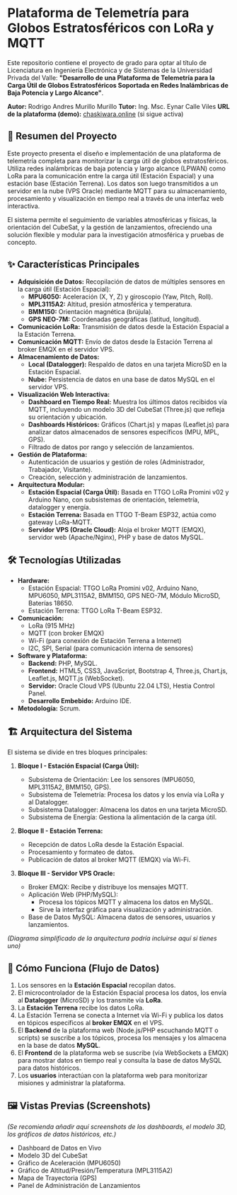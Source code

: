 # Plataforma de Telemetría para Globos Estratosféricos con LoRa y MQTT

Este repositorio contiene el proyecto de grado para optar al título de Licenciatura en Ingeniería Electrónica y de Sistemas de la Universidad Privada del Valle: **"Desarrollo de una Plataforma de Telemetría para la Carga Útil de Globos Estratosféricos Soportada en Redes Inalámbricas de Baja Potencia y Largo Alcance"**.

**Autor:** Rodrigo Andres Murillo Murillo
**Tutor:** Ing. Msc. Eynar Calle Viles
**URL de la plataforma (demo):** [chaskiwara.online](http://chaskiwara.online) (si sigue activa)

## 📝 Resumen del Proyecto

Este proyecto presenta el diseño e implementación de una plataforma de telemetría completa para monitorizar la carga útil de globos estratosféricos. Utiliza redes inalámbricas de baja potencia y largo alcance (LPWAN) como LoRa para la comunicación entre la carga útil (Estación Espacial) y una estación base (Estación Terrena). Los datos son luego transmitidos a un servidor en la nube (VPS Oracle) mediante MQTT para su almacenamiento, procesamiento y visualización en tiempo real a través de una interfaz web interactiva.

El sistema permite el seguimiento de variables atmosféricas y físicas, la orientación del CubeSat, y la gestión de lanzamientos, ofreciendo una solución flexible y modular para la investigación atmosférica y pruebas de concepto.

## ✨ Características Principales

*   **Adquisición de Datos:** Recopilación de datos de múltiples sensores en la carga útil (Estación Espacial):
    *   **MPU6050:** Aceleración (X, Y, Z) y giroscopio (Yaw, Pitch, Roll).
    *   **MPL3115A2:** Altitud, presión atmosférica y temperatura.
    *   **BMM150:** Orientación magnética (brújula).
    *   **GPS NEO-7M:** Coordenadas geográficas (latitud, longitud).
*   **Comunicación LoRa:** Transmisión de datos desde la Estación Espacial a la Estación Terrena.
*   **Comunicación MQTT:** Envío de datos desde la Estación Terrena al broker EMQX en el servidor VPS.
*   **Almacenamiento de Datos:**
    *   **Local (Datalogger):** Respaldo de datos en una tarjeta MicroSD en la Estación Espacial.
    *   **Nube:** Persistencia de datos en una base de datos MySQL en el servidor VPS.
*   **Visualización Web Interactiva:**
    *   **Dashboard en Tiempo Real:** Muestra los últimos datos recibidos vía MQTT, incluyendo un modelo 3D del CubeSat (Three.js) que refleja su orientación y ubicación.
    *   **Dashboards Históricos:** Gráficos (Chart.js) y mapas (Leaflet.js) para analizar datos almacenados de sensores específicos (MPU, MPL, GPS).
    *   Filtrado de datos por rango y selección de lanzamientos.
*   **Gestión de Plataforma:**
    *   Autenticación de usuarios y gestión de roles (Administrador, Trabajador, Visitante).
    *   Creación, selección y administración de lanzamientos.
*   **Arquitectura Modular:**
    *   **Estación Espacial (Carga Útil):** Basada en TTGO LoRa Promini v02 y Arduino Nano, con subsistemas de orientación, telemetría, datalogger y energía.
    *   **Estación Terrena:** Basada en TTGO T-Beam ESP32, actúa como gateway LoRa-MQTT.
    *   **Servidor VPS (Oracle Cloud):** Aloja el broker MQTT (EMQX), servidor web (Apache/Nginx), PHP y base de datos MySQL.

## 🛠️ Tecnologías Utilizadas

*   **Hardware:**
    *   Estación Espacial: TTGO LoRa Promini v02, Arduino Nano, MPU6050, MPL3115A2, BMM150, GPS NEO-7M, Módulo MicroSD, Baterías 18650.
    *   Estación Terrena: TTGO LoRa T-Beam ESP32.
*   **Comunicación:**
    *   LoRa (915 MHz)
    *   MQTT (con broker EMQX)
    *   Wi-Fi (para conexión de Estación Terrena a Internet)
    *   I2C, SPI, Serial (para comunicación interna de sensores)
*   **Software y Plataforma:**
    *   **Backend:** PHP, MySQL.
    *   **Frontend:** HTML5, CSS3, JavaScript, Bootstrap 4, Three.js, Chart.js, Leaflet.js, MQTT.js (WebSocket).
    *   **Servidor:** Oracle Cloud VPS (Ubuntu 22.04 LTS), Hestia Control Panel.
    *   **Desarrollo Embebido:** Arduino IDE.
*   **Metodología:** Scrum.

## 🏗️ Arquitectura del Sistema

El sistema se divide en tres bloques principales:

1.  **Bloque I - Estación Espacial (Carga Útil):**
    *   Subsistema de Orientación: Lee los sensores (MPU6050, MPL3115A2, BMM150, GPS).
    *   Subsistema de Telemetría: Procesa los datos y los envía vía LoRa y al Datalogger.
    *   Subsistema Datalogger: Almacena los datos en una tarjeta MicroSD.
    *   Subsistema de Energía: Gestiona la alimentación de la carga útil.

2.  **Bloque II - Estación Terrena:**
    *   Recepción de datos LoRa desde la Estación Espacial.
    *   Procesamiento y formateo de datos.
    *   Publicación de datos al broker MQTT (EMQX) vía Wi-Fi.

3.  **Bloque III - Servidor VPS Oracle:**
    *   Broker EMQX: Recibe y distribuye los mensajes MQTT.
    *   Aplicación Web (PHP/MySQL):
        *   Procesa los tópicos MQTT y almacena los datos en MySQL.
        *   Sirve la interfaz gráfica para visualización y administración.
    *   Base de Datos MySQL: Almacena datos de sensores, usuarios y lanzamientos.

*(Diagrama simplificado de la arquitectura podría incluirse aquí si tienes uno)*

## 🚀 Cómo Funciona (Flujo de Datos)

1.  Los sensores en la **Estación Espacial** recopilan datos.
2.  El microcontrolador de la Estación Espacial procesa los datos, los envía al **Datalogger** (MicroSD) y los transmite vía **LoRa**.
3.  La **Estación Terrena** recibe los datos LoRa.
4.  La Estación Terrena se conecta a Internet vía Wi-Fi y publica los datos en tópicos específicos al **broker EMQX** en el VPS.
5.  El **Backend** de la plataforma web (Node.js/PHP escuchando MQTT o scripts) se suscribe a los tópicos, procesa los mensajes y los almacena en la base de datos **MySQL**.
6.  El **Frontend** de la plataforma web se suscribe (vía WebSockets a EMQX) para mostrar datos en tiempo real y consulta la base de datos MySQL para datos históricos.
7.  Los **usuarios** interactúan con la plataforma web para monitorizar misiones y administrar la plataforma.

## 🖼️ Vistas Previas (Screenshots)

*(Se recomienda añadir aquí screenshots de los dashboards, el modelo 3D, los gráficos de datos históricos, etc.)*

*   Dashboard de Datos en Vivo
*   Modelo 3D del CubeSat
*   Gráfico de Aceleración (MPU6050)
*   Gráfico de Altitud/Presión/Temperatura (MPL3115A2)
*   Mapa de Trayectoria (GPS)
*   Panel de Administración de Lanzamientos
